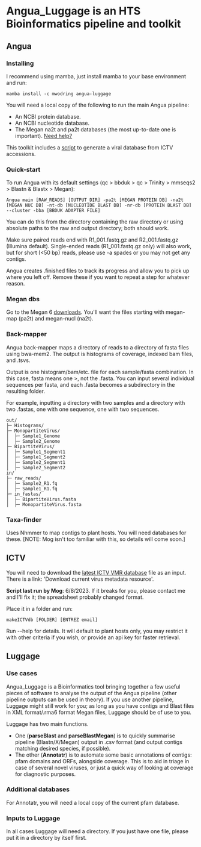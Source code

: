 # Angua_Luggage is an HTS Bioinformatics pipeline and toolkit

## Angua

### Installing

I recommend using mamba, just install mamba to your base environment and run:
```
mamba install -c mwodring angua-luggage
```
You will need a local copy of the following to run the main Angua pipeline:

- An NCBI protein database.
- An NCBI nucleotide database.
- The Megan na2t and pa2t databases (the most up-to-date one is important). [Need help?](#Megan)

This toolkit includes a [script](#ICTV) to generate a viral database from ICTV accessions.

### Quick-start

To run Angua with its default settings (qc > bbduk > qc > Trinity > mmseqs2 > Blastn & Blastx > Megan):
```
Angua main [RAW_READS] [OUTPUT_DIR] -pa2t [MEGAN PROTEIN DB] -na2t [MEGAN NUC DB] -nt-db [NUCLEOTIDE BLAST DB] -nr-db [PROTEIN BLAST DB] --cluster -bba [BBDUK ADAPTER FILE]
```
You can do this from the directory containing the raw directory or using absolute paths to the raw and output directory; both should work. 

Make sure paired reads end with R1_001.fastq.gz and R2_001.fastq.gz (Illumina default). Single-ended reads (R1_001.fastq.gz only) will also work, but for short (<50 bp) reads, please use -a spades or you may not get any contigs.

Angua creates .finished files to track its progress and allow you to pick up where you left off. Remove these if you want to repeat a step for whatever reason.

### Megan dbs

Go to the Megan 6 [downloads](https://software-ab.cs.uni-tuebingen.de/download/megan6/welcome.html). You'll want the files starting with megan-map (pa2t) and megan-nucl (na2t). 

### Back-mapper

Angua back-mapper maps a directory of reads to a directory of fasta files using bwa-mem2. The output is histograms of coverage, indexed bam files, and .tsvs.

Output is one histogram/bam/etc. file for each sample/fasta combination. In this case, fasta means one >, not the .fasta. You can input several individual sequences per fasta, and each .fasta becomes a subdirectory in the resulting folder.

For example, inputting a directory with two samples and a directory with two .fastas, one with one sequence, one with two sequences.

```
out/
├─ Histograms/
├─ MonopartiteVirus/
│  ├─ Sample1_Genome
│  ├─ Sample2_Genome
├─ BipartiteVirus/
│  ├─ Sample1_Segment1
│  ├─ Sample1_Segment2
│  ├─ Sample2_Segment1
│  ├─ Sample2_Segment2
in/
├─ raw_reads/
│  ├─ Sample2_R1.fq
│  ├─ Sample1_R1.fq
├─ in_fastas/
│  ├─ BipartiteVirus.fasta
│  ├─ MonopartiteVirus.fasta
```

### Taxa-finder

Uses Nhmmer to map contigs to plant hosts. You will need databases for these. [NOTE: Mog isn't too familiar with this, so details will come soon.]

## ICTV

You will need to download the [latest ICTV VMR database](https://ictv.global/vmr) file as an input. There is a link: 'Download current virus metadata resource'.

**Script last run by Mog**: 6/8/2023. If it breaks for you, please contact me and I'll fix it; the spreadsheet probably changed format.

Place it in a folder and run:
```
makeICTVdb [FOLDER] [ENTREZ email] 
```
Run --help for details. It will default to plant hosts only, you may restrict it with other criteria if you wish, or provide an api key for faster retrieval.

## Luggage

### Use cases

Angua_Luggage is a Bioinformatics tool bringing together a few useful pieces of software to analyse the output of the Angua pipeline (other pipeline outputs can be used in theory). If you use another pipeline, Luggage might still work for you; as long as you have contigs and Blast files in XML format/.rma6 format Megan files, Luggage should be of use to you.

Luggage has two main functions. 

- One (**parseBlast** and **parseBlastMegan**) is to quickly summarise pipeline (Blastn/X/Megan) output in .csv format (and output contigs matching desired species, if possible). 
- The other (**Annotatr**) is to automate some basic annotations of contigs: pfam domains and ORFs, alongside coverage. This is to aid in triage in case of several novel viruses, or just a quick way of looking at coverage for diagnostic purposes.

### Additional databases

For Annotatr, you will need a local copy of the current pfam database. 

### Inputs to Luggage

In all cases Luggage will need a directory. If you just have one file, please put it in a directory by itself first.